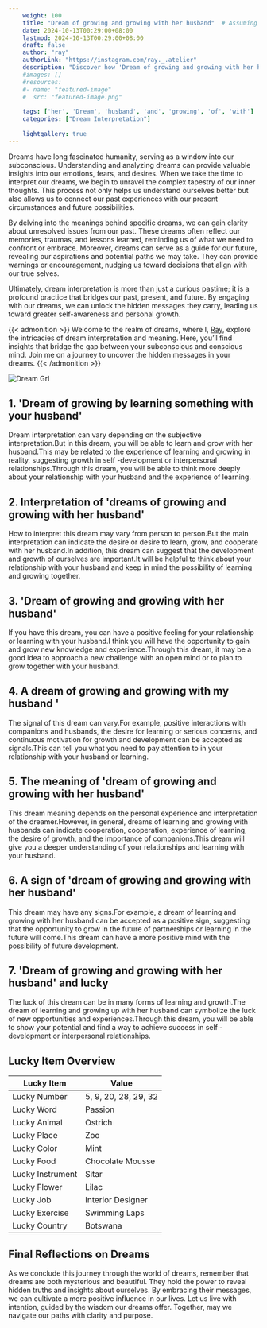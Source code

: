 ```yaml
---
    weight: 100
    title: "Dream of growing and growing with her husband"  # Assuming 'title' column exists
    date: 2024-10-13T00:29:00+08:00
    lastmod: 2024-10-13T00:29:00+08:00
    draft: false
    author: "ray"
    authorLink: "https://instagram.com/ray._.atelier"
    description: "Discover how 'Dream of growing and growing with her husband' can interpret your future and uncover its significant meanings in your life."
    #images: []
    #resources:
    #- name: "featured-image"
    #  src: "featured-image.png"
    
    tags: ['her', 'Dream', 'husband', 'and', 'growing', 'of', 'with']
    categories: ["Dream Interpretation"]
    
    lightgallery: true
---
```

    
Dreams have long fascinated humanity, serving as a window into our subconscious. Understanding and analyzing dreams can provide valuable insights into our emotions, fears, and desires. When we take the time to interpret our dreams, we begin to unravel the complex tapestry of our inner thoughts. This process not only helps us understand ourselves better but also allows us to connect our past experiences with our present circumstances and future possibilities.

By delving into the meanings behind specific dreams, we can gain clarity about unresolved issues from our past. These dreams often reflect our memories, traumas, and lessons learned, reminding us of what we need to confront or embrace. Moreover, dreams can serve as a guide for our future, revealing our aspirations and potential paths we may take. They can provide warnings or encouragement, nudging us toward decisions that align with our true selves.

Ultimately, dream interpretation is more than just a curious pastime; it is a profound practice that bridges our past, present, and future. By engaging with our dreams, we can unlock the hidden messages they carry, leading us toward greater self-awareness and personal growth.

{{< admonition >}}
Welcome to the realm of dreams, where I, [Ray](https://instagram.com/ray._.atelier), explore the intricacies of dream interpretation and meaning. Here, you’ll find insights that bridge the gap between your subconscious and conscious mind. Join me on a journey to uncover the hidden messages in your dreams.
{{< /admonition >}}

![Dream Grl](https://cdn.pixabay.com/photo/2017/11/02/03/35/gothic-2910057_1280.jpg "Dream Grl")

## 1. 'Dream of growing by learning something with your husband'
Dream interpretation can vary depending on the subjective interpretation.But in this dream, you will be able to learn and grow with her husband.This may be related to the experience of learning and growing in reality, suggesting growth in self -development or interpersonal relationships.Through this dream, you will be able to think more deeply about your relationship with your husband and the experience of learning.

## 2. Interpretation of 'dreams of growing and growing with her husband'
How to interpret this dream may vary from person to person.But the main interpretation can indicate the desire or desire to learn, grow, and cooperate with her husband.In addition, this dream can suggest that the development and growth of ourselves are important.It will be helpful to think about your relationship with your husband and keep in mind the possibility of learning and growing together.

## 3. 'Dream of growing and growing with her husband'
If you have this dream, you can have a positive feeling for your relationship or learning with your husband.I think you will have the opportunity to gain and grow new knowledge and experience.Through this dream, it may be a good idea to approach a new challenge with an open mind or to plan to grow together with your husband.

## 4. A dream of growing and growing with my husband '
The signal of this dream can vary.For example, positive interactions with companions and husbands, the desire for learning or serious concerns, and continuous motivation for growth and development can be accepted as signals.This can tell you what you need to pay attention to in your relationship with your husband or learning.

## 5. The meaning of 'dream of growing and growing with her husband'
This dream meaning depends on the personal experience and interpretation of the dreamer.However, in general, dreams of learning and growing with husbands can indicate cooperation, cooperation, experience of learning, the desire of growth, and the importance of companions.This dream will give you a deeper understanding of your relationships and learning with your husband.

## 6. A sign of 'dream of growing and growing with her husband'
This dream may have any signs.For example, a dream of learning and growing with her husband can be accepted as a positive sign, suggesting that the opportunity to grow in the future of partnerships or learning in the future will come.This dream can have a more positive mind with the possibility of future development.

## 7. 'Dream of growing and growing with her husband' and lucky
The luck of this dream can be in many forms of learning and growth.The dream of learning and growing up with her husband can symbolize the luck of new opportunities and experiences.Through this dream, you will be able to show your potential and find a way to achieve success in self -development or interpersonal relationships.

## Lucky Item Overview
| Lucky Item          | Value              |
|---------------|--------------------|
| Lucky Number        | 5, 9, 20, 28, 29, 32  |
| Lucky Word          | Passion |
| Lucky Animal        | Ostrich |
| Lucky Place         | Zoo     |
| Lucky Color         | Mint     |
| Lucky Food          | Chocolate Mousse      |
| Lucky Instrument    | Sitar |
| Lucky Flower        | Lilac    |
| Lucky Job           | Interior Designer       |
| Lucky Exercise      | Swimming Laps  |
| Lucky Country       | Botswana    |


##  Final Reflections on Dreams

As we conclude this journey through the world of dreams, remember that dreams are both mysterious and beautiful. They hold the power to reveal hidden truths and insights about ourselves. By embracing their messages, we can cultivate a more positive influence in our lives. Let us live with intention, guided by the wisdom our dreams offer. Together, may we navigate our paths with clarity and purpose.
